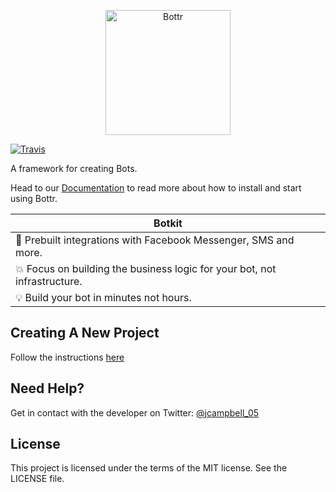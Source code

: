 <p align="center">
<img alt="Bottr" src="https://bottr-js.github.io/Bottr/Images/Logo.png" height="200" />
</p>

[![Travis](https://img.shields.io/travis/Bottr-js/Bottr.svg?maxAge=2592000)](https://travis-ci.org/Bottr-js/Bottr)

A framework for creating Bots.

Head to our [Documentation](https://github.com/Bottr-js/Bottr/wiki) to read more about how to install and start using Bottr.

| Botkit        |
| ------------- |
| :rocket: Prebuilt integrations with Facebook Messenger, SMS and more. |
| :boom: Focus on building the business logic for your bot, not infrastructure. |
| :bulb: Build your bot in minutes not hours. |

## Creating A New Project

Follow the instructions [here](https://github.com/Bottr-js/Bottr/wiki/Creating-a-new-project)

## Need Help?

Get in contact with the developer on Twitter: [@jcampbell_05](https://twitter.com/jcampbell_05)

## License

This project is licensed under the terms of the MIT license. See the LICENSE file.
